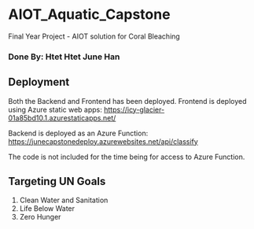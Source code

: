 # AIOT_Aquatic_Capstone
Final Year Project - AIOT solution for Coral Bleaching
### Done By: Htet Htet June Han

## Deployment
Both the Backend and Frontend has been deployed.
Frontend is deployed using Azure static web apps:
https://icy-glacier-01a85bd10.1.azurestaticapps.net/

Backend is deployed as an Azure Function:
https://junecapstonedeploy.azurewebsites.net/api/classify

The code is not included for the time being for access to Azure Function.

## Targeting UN Goals
1. Clean Water and Sanitation
2. Life Below Water
3. Zero Hunger
